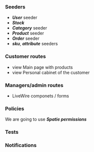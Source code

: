 ### Seeders
- **_User_** seeder
- **_Stock_**
- **_Category_** seeder
- **_Product_** seeder
- _**Order**_ seeder
- **_sku_**, **_attribute_** seeders

### Customer routes

- view Main page with products
- view Personal cabinet of the customer

### Managers/admin routes

- LiveWire componets / forms

### Policies
We are going to use **_Spatie permissions_**

### Tests

### Notifications

